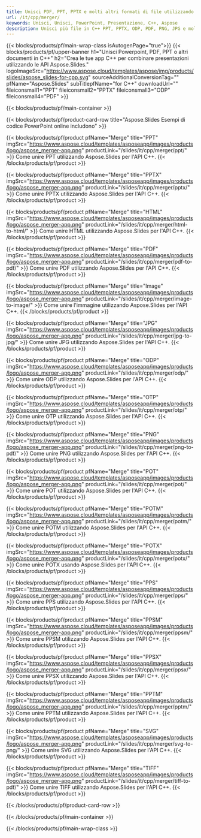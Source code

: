 ```yaml
---
title: Unisci PDF, PPT, PPTX e molti altri formati di file utilizzando C++
url: /it/cpp/merger/
keywords: Unisci, Unisci, PowerPoint, Presentazione, C++, Aspose
description: Unisci più file in C++ PPT, PPTX, ODP, PDF, PNG, JPG e molti altri.
---
```


{{< blocks/products/pf/main-wrap-class isAutogenPage="true">}}
{{< blocks/products/pf/upper-banner h1="Unisci Powerpoint, PDF, PPT o altri documenti in C++" h2="Crea le tue app C++ per combinare presentazioni utilizzando le API Aspose.Slides." logoImageSrc="https://www.aspose.cloud/templates/aspose/img/products/slides/aspose_slides-for-cpp.svg" sourceAdditionalConversionTag="" pfName="Aspose.Slides" subTitlepfName="for C++" downloadUrl="" fileiconsmall1="PPT" fileiconsmall2="PPTX" fileiconsmall3="ODP" fileiconsmall4="PDF" >}}

{{< blocks/products/pf/main-container >}}

{{< blocks/products/pf/product-card-row title="Aspose.Slides Esempi di codice PowerPoint online includono" >}}

{{< blocks/products/pf/product pfName="Merge" title="PPT" imgSrc="https://www.aspose.cloud/templates/asposeapp/images/products/logo/aspose_merger-app.png" productLink="/slides/it/cpp/merger/ppt/" >}}
Come unire PPT utilizzando Aspose.Slides per l'API C++.
{{< /blocks/products/pf/product >}}

{{< blocks/products/pf/product pfName="Merge" title="PPTX" imgSrc="https://www.aspose.cloud/templates/asposeapp/images/products/logo/aspose_merger-app.png" productLink="/slides/it/cpp/merger/pptx/" >}}
Come unire PPTX utilizzando Aspose.Slides per l'API C++.
{{< /blocks/products/pf/product >}}

{{< blocks/products/pf/product pfName="Merge" title="HTML" imgSrc="https://www.aspose.cloud/templates/asposeapp/images/products/logo/aspose_merger-app.png" productLink="/slides/it/cpp/merger/html-to-html/" >}}
Come unire HTML utilizzando Aspose.Slides per l'API C++.
{{< /blocks/products/pf/product >}}

{{< blocks/products/pf/product pfName="Merge" title="PDF" imgSrc="https://www.aspose.cloud/templates/asposeapp/images/products/logo/aspose_merger-app.png" productLink="/slides/it/cpp/merger/pdf-to-pdf/" >}}
Come unire PDF utilizzando Aspose.Slides per l'API C++.
{{< /blocks/products/pf/product >}}

{{< blocks/products/pf/product pfName="Merge" title="Image" imgSrc="https://www.aspose.cloud/templates/asposeapp/images/products/logo/aspose_merger-app.png" productLink="/slides/it/cpp/merger/image-to-image/" >}}
Come unire l'immagine utilizzando Aspose.Slides per l'API C++.
{{< /blocks/products/pf/product >}}

{{< blocks/products/pf/product pfName="Merge" title="JPG" imgSrc="https://www.aspose.cloud/templates/asposeapp/images/products/logo/aspose_merger-app.png" productLink="/slides/it/cpp/merger/jpg-to-jpg/" >}}
Come unire JPG utilizzando Aspose.Slides per l'API C++.
{{< /blocks/products/pf/product >}}

{{< blocks/products/pf/product pfName="Merge" title="ODP" imgSrc="https://www.aspose.cloud/templates/asposeapp/images/products/logo/aspose_merger-app.png" productLink="/slides/it/cpp/merger/odp/" >}}
Come unire ODP utilizzando Aspose.Slides per l'API C++.
{{< /blocks/products/pf/product >}}

{{< blocks/products/pf/product pfName="Merge" title="OTP" imgSrc="https://www.aspose.cloud/templates/asposeapp/images/products/logo/aspose_merger-app.png" productLink="/slides/it/cpp/merger/otp/" >}}
Come unire OTP utilizzando Aspose.Slides per l'API C++.
{{< /blocks/products/pf/product >}}

{{< blocks/products/pf/product pfName="Merge" title="PNG" imgSrc="https://www.aspose.cloud/templates/asposeapp/images/products/logo/aspose_merger-app.png" productLink="/slides/it/cpp/merger/png-to-pdf/" >}}
Come unire PNG utilizzando Aspose.Slides per l'API C++.
{{< /blocks/products/pf/product >}}

{{< blocks/products/pf/product pfName="Merge" title="POT" imgSrc="https://www.aspose.cloud/templates/asposeapp/images/products/logo/aspose_merger-app.png" productLink="/slides/it/cpp/merger/pot/" >}}
Come unire POT utilizzando Aspose.Slides per l'API C++.
{{< /blocks/products/pf/product >}}

{{< blocks/products/pf/product pfName="Merge" title="POTM" imgSrc="https://www.aspose.cloud/templates/asposeapp/images/products/logo/aspose_merger-app.png" productLink="/slides/it/cpp/merger/potm/" >}}
Come unire POTM utilizzando Aspose.Slides per l'API C++.
{{< /blocks/products/pf/product >}}

{{< blocks/products/pf/product pfName="Merge" title="POTX" imgSrc="https://www.aspose.cloud/templates/asposeapp/images/products/logo/aspose_merger-app.png" productLink="/slides/it/cpp/merger/potx/" >}}
Come unire POTX usando Aspose.Slides per l'API C++.
{{< /blocks/products/pf/product >}}

{{< blocks/products/pf/product pfName="Merge" title="PPS" imgSrc="https://www.aspose.cloud/templates/asposeapp/images/products/logo/aspose_merger-app.png" productLink="/slides/it/cpp/merger/pps/" >}}
Come unire PPS utilizzando Aspose.Slides per l'API C++.
{{< /blocks/products/pf/product >}}

{{< blocks/products/pf/product pfName="Merge" title="PPSM" imgSrc="https://www.aspose.cloud/templates/asposeapp/images/products/logo/aspose_merger-app.png" productLink="/slides/it/cpp/merger/ppsm/" >}}
Come unire PPSM utilizzando Aspose.Slides per l'API C++.
{{< /blocks/products/pf/product >}}

{{< blocks/products/pf/product pfName="Merge" title="PPSX" imgSrc="https://www.aspose.cloud/templates/asposeapp/images/products/logo/aspose_merger-app.png" productLink="/slides/it/cpp/merger/ppsx/" >}}
Come unire PPSX utilizzando Aspose.Slides per l'API C++.
{{< /blocks/products/pf/product >}}

{{< blocks/products/pf/product pfName="Merge" title="PPTM" imgSrc="https://www.aspose.cloud/templates/asposeapp/images/products/logo/aspose_merger-app.png" productLink="/slides/it/cpp/merger/pptm/" >}}
Come unire PPTM utilizzando Aspose.Slides per l'API C++.
{{< /blocks/products/pf/product >}}

{{< blocks/products/pf/product pfName="Merge" title="SVG" imgSrc="https://www.aspose.cloud/templates/asposeapp/images/products/logo/aspose_merger-app.png" productLink="/slides/it/cpp/merger/svg-to-png/" >}}
Come unire SVG utilizzando Aspose.Slides per l'API C++.
{{< /blocks/products/pf/product >}}

{{< blocks/products/pf/product pfName="Merge" title="TIFF" imgSrc="https://www.aspose.cloud/templates/asposeapp/images/products/logo/aspose_merger-app.png" productLink="/slides/it/cpp/merger/tiff-to-pdf/" >}}
Come unire TIFF utilizzando Aspose.Slides per l'API C++.
{{< /blocks/products/pf/product >}}


{{< /blocks/products/pf/product-card-row >}}

{{< /blocks/products/pf/main-container >}}
    
{{< /blocks/products/pf/main-wrap-class >}}
